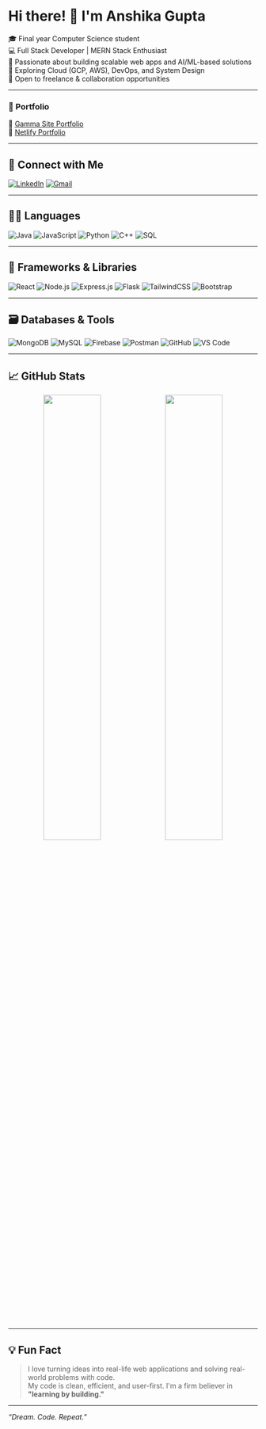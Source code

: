<h1>Hi there! 👋 I'm Anshika Gupta</h1>

<p>
🎓 Final year Computer Science student <br>
💻 Full Stack Developer | MERN Stack Enthusiast <br>
🚀 Passionate about building scalable web apps and AI/ML-based solutions <br>
🌱 Exploring Cloud (GCP, AWS), DevOps, and System Design <br>
🤝 Open to freelance & collaboration opportunities <br>
</p>

---

### 💼 Portfolio
🔗 [Gamma Site Portfolio](https://anshikagupta-pchf3qs.gamma.site/)  
🔗 [Netlify Portfolio](https://anshika-portfolio05.netlify.app/)

---

## 🔗 Connect with Me
[![LinkedIn](https://img.shields.io/badge/-LinkedIn-blue?style=for-the-badge&logo=Linkedin&logoColor=white&link=https://www.linkedin.com/in/anshika-gupta-10385421b/)](https://www.linkedin.com/in/anshika-gupta-10385421b/)
[![Gmail](https://img.shields.io/badge/Gmail-D14836?style=for-the-badge&logo=gmail&logoColor=white)](mailto:guptaanshika974@gmail.com)

---

## 🧑‍💻 Languages

![Java](https://img.shields.io/badge/Java-FEAE36?style=for-the-badge&logo=java&logoColor=white)
![JavaScript](https://img.shields.io/badge/JavaScript-323330?style=for-the-badge&logo=javascript&logoColor=F7DF1E)
![Python](https://img.shields.io/badge/Python-3670A0?style=for-the-badge&logo=python&logoColor=white)
![C++](https://img.shields.io/badge/C++-00599C?style=for-the-badge&logo=c%2B%2B&logoColor=white)
![SQL](https://img.shields.io/badge/SQL-025E8C?style=for-the-badge&logo=sqlite&logoColor=white)

---

## 🚀 Frameworks & Libraries

![React](https://img.shields.io/badge/React-61DAFB?style=for-the-badge&logo=react&logoColor=black)
![Node.js](https://img.shields.io/badge/Node.js-339933?style=for-the-badge&logo=nodedotjs&logoColor=white)
![Express.js](https://img.shields.io/badge/Express.js-000000?style=for-the-badge&logo=express&logoColor=white)
![Flask](https://img.shields.io/badge/Flask-000000?style=for-the-badge&logo=flask&logoColor=white)
![TailwindCSS](https://img.shields.io/badge/Tailwind_CSS-06B6D4?style=for-the-badge&logo=tailwind-css&logoColor=white)
![Bootstrap](https://img.shields.io/badge/Bootstrap-7952B3?style=for-the-badge&logo=bootstrap&logoColor=white)

---

## 🗃️ Databases & Tools

![MongoDB](https://img.shields.io/badge/MongoDB-4EA94B?style=for-the-badge&logo=mongodb&logoColor=white)
![MySQL](https://img.shields.io/badge/MySQL-005C84?style=for-the-badge&logo=mysql&logoColor=white)
![Firebase](https://img.shields.io/badge/Firebase-FFCA28?style=for-the-badge&logo=firebase&logoColor=black)
![Postman](https://img.shields.io/badge/Postman-FF6C37?style=for-the-badge&logo=postman&logoColor=white)
![GitHub](https://img.shields.io/badge/GitHub-181717?style=for-the-badge&logo=github&logoColor=white)
![VS Code](https://img.shields.io/badge/VS%20Code-007ACC?style=for-the-badge&logo=visual-studio-code&logoColor=white)

---

## 📈 GitHub Stats

<p align="center">
  <img src="https://github-readme-stats.vercel.app/api?username=Anshika-Gupta05&show_icons=true&theme=github_dark&hide_border=true" width="48%" />
  <img src="https://github-readme-streak-stats.herokuapp.com?user=Anshika-Gupta05&theme=github-dark&hide_border=true" width="48%" />
</p>

---

## 💡 Fun Fact

> I love turning ideas into real-life web applications and solving real-world problems with code.  
> My code is clean, efficient, and user-first. I'm a firm believer in **"learning by building."**

---

_“Dream. Code. Repeat.”_
